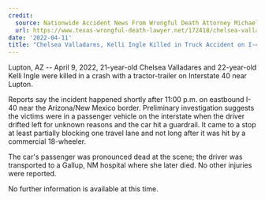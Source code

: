 ```yaml
---
credit:
  source: Nationwide Accident News From Wrongful Death Attorney Michael Grossman
  url: https://www.texas-wrongful-death-lawyer.net/172418/chelsea-valladares-kelli-ingle-accident-i40-lupton-az.htm
date: '2022-04-11'
title: "Chelsea Valladares, Kelli Ingle Killed in Truck Accident on I-40 near Lupton, AZ"
---
```

Lupton, AZ -- April 9, 2022, 21-year-old Chelsea Valladares and 22-year-old Kelli Ingle were killed in a crash with a tractor-trailer on Interstate 40 near Lupton.

Reports say the incident happened shortly after 11:00 p.m. on eastbound I-40 near the Arizona/New Mexico border. Preliminary investigation suggests the victims were in a passenger vehicle on the interstate when the driver drifted left for unknown reasons and the car hit a guardrail. It came to a stop at least partially blocking one travel lane and not long after it was hit by a commercial 18-wheeler.

The car's passenger was pronounced dead at the scene; the driver was transported to a Gallup, NM hospital where she later died. No other injuries were reported.

No further information is available at this time.
